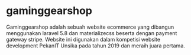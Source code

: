# gaminggearshop
Gaminggearshop adalah sebuah website ecommerce yang dibangun menggunakan laravel 5.8 dan materializecss beserta dengan payment gateway stripe. Website ini digunakan dalam kompetisi website development PekanIT Unsika pada tahun 2019 dan meraih juara pertama.
